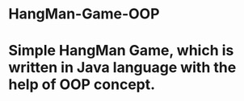 # HangMan-Game-OOP
# Simple HangMan Game, which is written in Java language with the help of OOP concept.
